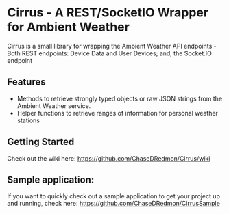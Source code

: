 # Cirrus - A REST/SocketIO Wrapper for Ambient Weather

Cirrus is a small library for wrapping the Ambient Weather API endpoints - Both REST endpoints: Device Data and User Devices; and, the Socket.IO endpoint

## Features
* Methods to retrieve strongly typed objects or raw JSON strings from the Ambient Weather service.
* Helper functions to retrieve ranges of information for personal weather stations

## Getting Started
Check out the wiki here: https://github.com/ChaseDRedmon/Cirrus/wiki

## Sample application: 
If you want to quickly check out a sample application to get your project up and running, check here: https://github.com/ChaseDRedmon/CirrusSample
